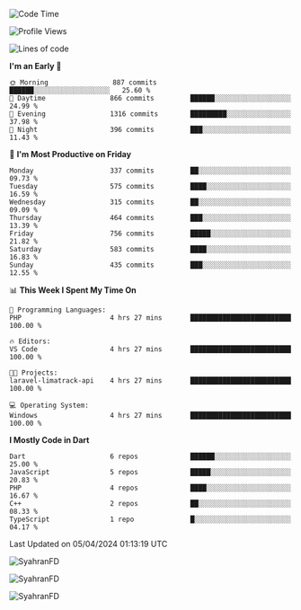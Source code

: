 <!--START_SECTION:waka-->
![Code Time](http://img.shields.io/badge/Code%20Time-266%20hrs-blue)

![Profile Views](http://img.shields.io/badge/Profile%20Views-14-blue)

![Lines of code](https://img.shields.io/badge/From%20Hello%20World%20I%27ve%20Written-1.1%20million%20lines%20of%20code-blue)

**I'm an Early 🐤** 

```text
🌞 Morning                887 commits         ██████░░░░░░░░░░░░░░░░░░░   25.60 % 
🌆 Daytime                866 commits         ██████░░░░░░░░░░░░░░░░░░░   24.99 % 
🌃 Evening                1316 commits        █████████░░░░░░░░░░░░░░░░   37.98 % 
🌙 Night                  396 commits         ███░░░░░░░░░░░░░░░░░░░░░░   11.43 % 
```
📅 **I'm Most Productive on Friday** 

```text
Monday                   337 commits         ██░░░░░░░░░░░░░░░░░░░░░░░   09.73 % 
Tuesday                  575 commits         ████░░░░░░░░░░░░░░░░░░░░░   16.59 % 
Wednesday                315 commits         ██░░░░░░░░░░░░░░░░░░░░░░░   09.09 % 
Thursday                 464 commits         ███░░░░░░░░░░░░░░░░░░░░░░   13.39 % 
Friday                   756 commits         █████░░░░░░░░░░░░░░░░░░░░   21.82 % 
Saturday                 583 commits         ████░░░░░░░░░░░░░░░░░░░░░   16.83 % 
Sunday                   435 commits         ███░░░░░░░░░░░░░░░░░░░░░░   12.55 % 
```


📊 **This Week I Spent My Time On** 

```text
💬 Programming Languages: 
PHP                      4 hrs 27 mins       █████████████████████████   100.00 % 

🔥 Editors: 
VS Code                  4 hrs 27 mins       █████████████████████████   100.00 % 

🐱‍💻 Projects: 
laravel-limatrack-api    4 hrs 27 mins       █████████████████████████   100.00 % 

💻 Operating System: 
Windows                  4 hrs 27 mins       █████████████████████████   100.00 % 
```

**I Mostly Code in Dart** 

```text
Dart                     6 repos             ██████░░░░░░░░░░░░░░░░░░░   25.00 % 
JavaScript               5 repos             █████░░░░░░░░░░░░░░░░░░░░   20.83 % 
PHP                      4 repos             ████░░░░░░░░░░░░░░░░░░░░░   16.67 % 
C++                      2 repos             ██░░░░░░░░░░░░░░░░░░░░░░░   08.33 % 
TypeScript               1 repo              █░░░░░░░░░░░░░░░░░░░░░░░░   04.17 % 
```




 Last Updated on 05/04/2024 01:13:19 UTC
<!--END_SECTION:waka-->

<p align="left">
  <img src="https://github-readme-stats.vercel.app/api/top-langs?username=SyahranFD&layout=donut&hide=C%2B%2B,CMake,css&show_icons=true&locale=en&&theme=blueberry" alt="SyahranFD" />
</p>

<p align="left">
  <img src="https://github-readme-stats.vercel.app/api?username=SyahranFD&show_icons=true&locale=en&theme=blueberry" alt="SyahranFD" />
</p>

<p align="left">
  <img src="https://streak-stats.demolab.com/?user=SyahranFD&theme=blueberry" alt="SyahranFD"/>
</p>
